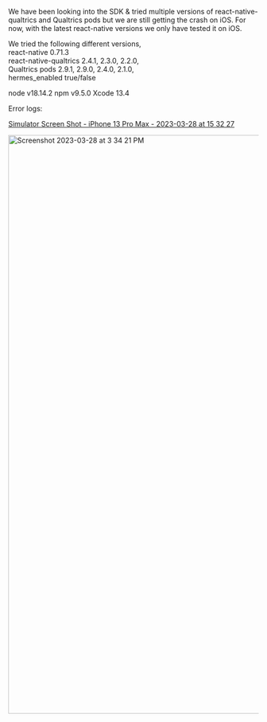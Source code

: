 We have been looking into the SDK & tried multiple versions of react-native-qualtrics and Qualtrics pods but we are still getting the crash on iOS. For now, with the latest react-native versions we only have tested it on iOS.

We tried the following different versions, <br>
react-native 0.71.3 <br>
react-native-qualtrics 2.4.1, 2.3.0, 2.2.0, <br>
Qualtrics pods  2.9.1,  2.9.0,  2.4.0,  2.1.0, <br>
hermes_enabled true/false

node v18.14.2
npm v9.5.0
Xcode 13.4

Error logs:

[Simulator Screen Shot - iPhone 13 Pro Max - 2023-03-28 at 15 32 27](https://user-images.githubusercontent.com/90600804/228209415-502afc42-9e59-4d80-81d0-084ca6d83162.png)

<img width="1163" alt="Screenshot 2023-03-28 at 3 34 21 PM" src="https://user-images.githubusercontent.com/90600804/228209828-ee84bd78-0c89-465c-ab24-6c321b6d897b.png">
